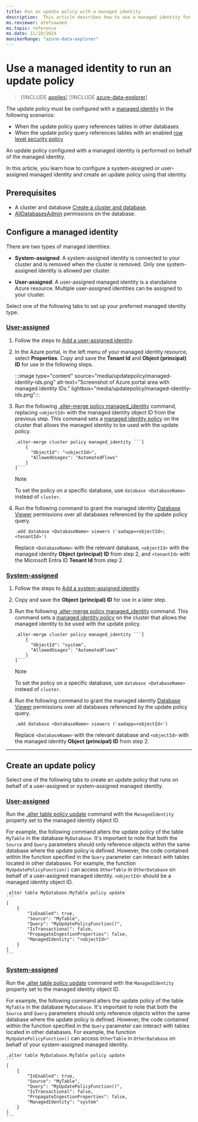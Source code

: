 ```yaml
---
title: Run an update policy with a managed identity
description:  This article describes how to use a managed identity for update policy.
ms.reviewer: atefsawaed
ms.topic: reference
ms.date: 11/10/2024
monikerRange: "azure-data-explorer"
---
```

# Use a managed identity to run an update policy

> [!INCLUDE [applies](../includes/applies-to-version/applies.md)] [!INCLUDE [azure-data-explorer](../includes/applies-to-version/azure-data-explorer.md)]

The update policy must be configured with a [managed identity](/azure/data-explorer/managed-identities-overview) in the following scenarios:

* When the update policy query references tables in other databases
* When the update policy query references tables with an enabled [row level security policy](row-level-security-policy.md)

An update policy configured with a managed identity is performed on behalf of the managed identity.

In this article, you learn how to configure a system-assigned or user-assigned managed identity and create an update policy using that identity.

## Prerequisites

* A cluster and database [Create a cluster and database](/azure/data-explorer/create-cluster-and-database).
* [AllDatabasesAdmin](../access-control/role-based-access-control.md) permissions on the database.

## Configure a managed identity

There are two types of managed identities:

* **System-assigned**: A system-assigned identity is connected to your cluster and is removed when the cluster is removed. Only one system-assigned identity is allowed per cluster.

* **User-assigned**: A user-assigned managed identity is a standalone Azure resource. Multiple user-assigned identities can be assigned to your cluster.

Select one of the following tabs to set up your preferred managed identity type.

### [User-assigned](#tab/user-assigned)

1. Follow the steps to [Add a user-assigned identity](/azure/data-explorer/configure-managed-identities-cluster#add-a-user-assigned-identity).

1. In the Azure portal, in the left menu of your managed identity resource, select **Properties**. Copy and save the **Tenant Id** and **Object (principal) ID** for use in the following steps.

    :::image type="content" source="media/updatepolicy/managed-identity-ids.png" alt-text="Screenshot of Azure portal area with managed identity IDs." lightbox="media/updatepolicy/managed-identity-ids.png":::

1. Run the following [.alter-merge policy managed_identity](alter-merge-managed-identity-policy-command.md) command, replacing `<objectId>` with the managed identity object ID from the previous step. This command sets a [managed identity policy](../management/managed-identity-policy.md) on the cluster that allows the managed identity to be used with the update policy.

    ````kusto
    .alter-merge cluster policy managed_identity ```[
        {
          "ObjectId": "<objectId>",
          "AllowedUsages": "AutomatedFlows"
        }
    ]```
    ````

    > [!NOTE]
    > To set the policy on a specific database, use `database <DatabaseName>` instead of `cluster`.

1. Run the following command to grant the managed identity [Database Viewer](../access-control/role-based-access-control.md) permissions over all databases referenced by the update policy query.

    ```kusto
    .add database <DatabaseName> viewers ('aadapp=<objectId>;<tenantId>')
    ```

    Replace `<DatabaseName>` with the relevant database, `<objectId>` with the managed identity **Object (principal) ID** from step 2, and `<tenantId>` with the Microsoft Entra ID **Tenant Id** from step 2.

### [System-assigned](#tab/system-assigned)

1. Follow the steps to [Add a system-assigned identity](/azure/data-explorer/configure-managed-identities-cluster#add-a-system-assigned-identity).

1. Copy and save the **Object (principal) ID** for use in a later step.

1. Run the following [.alter-merge policy managed_identity](alter-merge-managed-identity-policy-command.md) command. This command sets a [managed identity policy](../management/managed-identity-policy.md) on the cluster that allows the managed identity to be used with the update policy.

    ````kusto
    .alter-merge cluster policy managed_identity ```[
        {
          "ObjectId": "system",
          "AllowedUsages": "AutomatedFlows"
        }
    ]```
    ````

    > [!NOTE]
    > To set the policy on a specific database, use `database <DatabaseName>` instead of `cluster`.

1. Run the following command to grant the managed identity [Database Viewer](../access-control/role-based-access-control.md) permissions over all databases referenced by the update policy query.

    ```kusto
    .add database <DatabaseName> viewers ('aadapp=<objectId>')
    ```

    Replace `<DatabaseName>` with the relevant database and `<objectId>` with the managed identity **Object (principal) ID** from step 2.

---

## Create an update policy

Select one of the following tabs to create an update policy that runs on behalf of a user-assigned or system-assigned managed identity.

### [User-assigned](#tab/user-assigned)

Run the [.alter table policy update](alter-table-update-policy-command.md) command with the `ManagedIdentity` property set to the managed identity object ID.

For example, the following command alters the update policy of the table `MyTable` in the database `MyDatabase`. It's important to note that both the `Source` and `Query` parameters should only reference objects within the same database where the update policy is defined. However, the code contained within the function specified in the `Query` parameter can interact with tables located in other databases. For example, the function `MyUpdatePolicyFunction()` can access `OtherTable` in `OtherDatabase` on behalf of a user-assigned managed identity. `<objectId>` should be a managed identity object ID.

````kusto
.alter table MyDatabase.MyTable policy update
```
[
    {
        "IsEnabled": true,
        "Source": "MyTable",
        "Query": "MyUpdatePolicyFunction()",
        "IsTransactional": false,
        "PropagateIngestionProperties": false,
        "ManagedIdentity": "<objectId>"
    }
]
```
````

### [System-assigned](#tab/system-assigned)

Run the [.alter table policy update](alter-table-update-policy-command.md) command with the `ManagedIdentity` property set to the managed identity object ID.

For example, the following command alters the update policy of the table `MyTable` in the database `MyDatabase`. It's important to note that both the `Source` and `Query` parameters should only reference objects within the same database where the update policy is defined. However, the code contained within the function specified in the `Query` parameter can interact with tables located in other databases. For example, the function `MyUpdatePolicyFunction()` can access `OtherTable` in `OtherDatabase` on behalf of your system-assigned managed identity.

````kusto
.alter table MyDatabase.MyTable policy update
```
[
    {
        "IsEnabled": true,
        "Source": "MyTable",
        "Query": "MyUpdatePolicyFunction()",
        "IsTransactional": false,
        "PropagateIngestionProperties": false,
        "ManagedIdentity": "system"
    }
]
```
````
